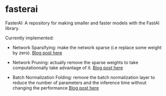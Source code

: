 # fasterai
FasterAI: A repository for making smaller and faster models with the FastAI library.


Currently implemented: 

- Network Sparsifying: make the network sparse (i.e replace some weight by zero). [Blog post here](https://nathanhubens.github.io/posts/deep%20learning/2020/05/22/pruning.html)

- Network Pruning: actually remove the sparse weights to take computationnally take advantage of it. [Blog post here](https://nathanhubens.github.io/posts/deep%20learning/2020/05/22/pruning.html)

- Batch Normalization Folding: remove the batch normalization layer to reduce the number of parameters and the inference time without changing the performance [Blog post here](https://nathanhubens.github.io/posts/deep%20learning/2020/04/20/BN.html)
